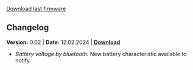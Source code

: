 <a btn href="https://flybeeper.com/fbps1/app_update.0.02.bin" download>Download last firmware</a>

## Changelog

**Version:** 0.02 | **Date:** 12.02.2024 | [**Download**](https://flybeeper.com/fbps1/app_update.0.02.bin)

- _Battery voltage by bluetooth:_ New battery characteristic available to notify.
